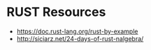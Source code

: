 # RUST Resources

- https://doc.rust-lang.org/rust-by-example
- http://siciarz.net/24-days-of-rust-nalgebra/
